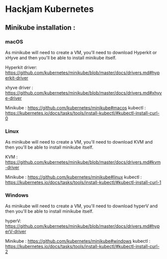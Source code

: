 # Hackjam Kubernetes

## Minikube installation : 
### macOS

As minikube will need to create a VM, you'll need to download Hyperkit or xHyve 
and then you'll be able to install minikube itself.

Hyperkit driver:
https://github.com/kubernetes/minikube/blob/master/docs/drivers.md#hyperkit-driver

xhyve driver : 
https://github.com/kubernetes/minikube/blob/master/docs/drivers.md#xhyve-driver

Minikube : 
https://github.com/kubernetes/minikube#macos
kubectl : 
https://kubernetes.io/docs/tasks/tools/install-kubectl/#kubectl-install-curl-0

### Linux

As minikube will need to create a VM, you'll need to download KVM 
and then you'll be able to install minikube itself.

KVM : 
https://github.com/kubernetes/minikube/blob/master/docs/drivers.md#kvm-driver

Minikube : 
https://github.com/kubernetes/minikube#linux
kubectl : 
https://kubernetes.io/docs/tasks/tools/install-kubectl/#kubectl-install-curl-1

### Windows

As minikube will need to create a VM, you'll need to download hyperV
and then you'll be able to install minikube itself.

hyperV:
https://github.com/kubernetes/minikube/blob/master/docs/drivers.md#hyperV-driver

Minikube : 
https://github.com/kubernetes/minikube#windows
kubectl : 
https://kubernetes.io/docs/tasks/tools/install-kubectl/#kubectl-install-curl-2

